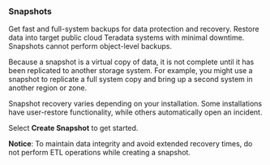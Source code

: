 ### Snapshots

Get fast and full-system backups for data protection and recovery. Restore data into target public cloud Teradata systems with minimal downtime. Snapshots cannot perform object-level backups.

Because a snapshot is a virtual copy of data, it is not complete until it has been replicated to another storage system. For example, you might use a snapshot to replicate a full system copy and bring up a second system in another region or zone.

Snapshot recovery varies depending on your installation. Some installations have user-restore functionality, while others automatically open an incident.

Select **Create Snapshot** to get started.

**Notice**: To maintain data integrity and avoid extended recovery times, do not perform ETL operations while creating a snapshot.

